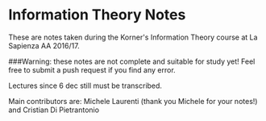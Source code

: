 # Information Theory Notes
These are notes taken during the Korner's Information Theory course at La Sapienza AA 2016/17.

###Warning: these notes are not complete and suitable for study yet! Feel free to submit a push request if you find any error.

Lectures since 6 dec still must be transcribed.

Main contributors are: Michele Laurenti (thank you Michele for your notes!) and Cristian Di Pietrantonio
